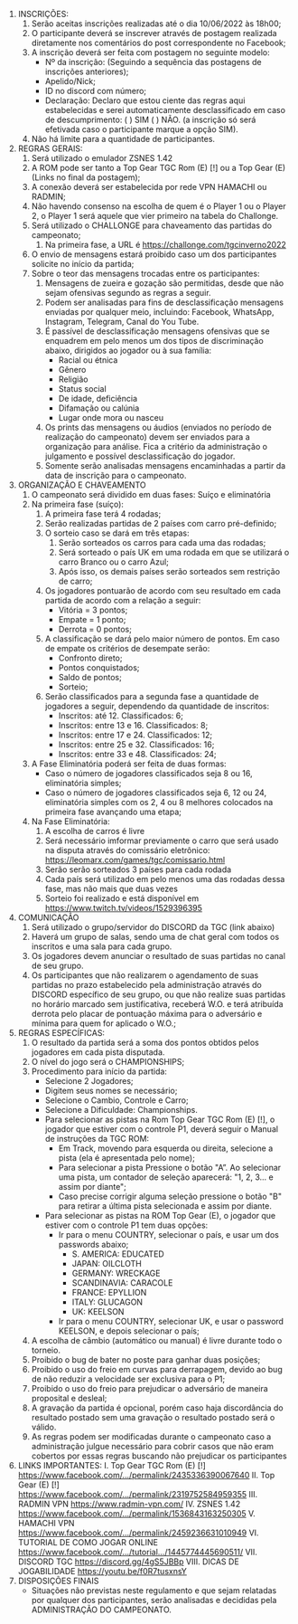 1. INSCRIÇÕES:
    1. Serão aceitas inscrições realizadas até o dia 10/06/2022 às 18h00;
    1. O participante deverá se inscrever através de postagem realizada diretamente nos comentários do post correspondente no Facebook;
    1. A inscrição deverá ser feita com postagem no seguinte modelo:
        - Nº da inscrição: (Seguindo a sequência das postagens de inscrições anteriores);
        - Apelido/Nick;
        - ID no discord com número;
        - Declaração: Declaro que estou ciente das regras aqui estabelecidas e serei automaticamente desclassificado em caso de descumprimento: ( ) SIM ( ) NÃO. (a inscrição só será efetivada caso o participante marque a opção SIM).
    1. Não há limite para a quantidade de participantes.
1. REGRAS GERAIS:
    1. Será utilizado o emulador ZSNES 1.42
    1. A ROM pode ser tanto a Top Gear TGC Rom (E) [!] ou a Top Gear (E) (Links no final da postagem);
    1. A conexão deverá ser estabelecida por rede VPN HAMACHI ou RADMIN;
    1. Não havendo consenso na escolha de quem é o Player 1 ou o Player 2, o Player 1 será aquele que vier primeiro na tabela do Challonge.
    1. Será utilizado o CHALLONGE para chaveamento das partidas do campeonato;
        1. Na primeira fase, a URL é https://challonge.com/tgcinverno2022
    1. O envio de mensagens estará proibido caso um dos participantes solicite no início da partida;
    1. Sobre o teor das mensagens trocadas entre os participantes:
        1. Mensagens de zueira e gozação são permitidas, desde que não sejam ofensivas segundo as regras a seguir.
        1. Podem ser analisadas para fins de desclassificação mensagens enviadas por qualquer meio, incluindo: Facebook, WhatsApp, Instagram, Telegram, Canal do You Tube.
        1. É passível de desclassificação mensagens ofensivas que se enquadrem em pelo menos um dos tipos de discriminação abaixo, dirigidos ao jogador ou à sua família:
            - Racial ou étnica
            - Gênero
            - Religião
            - Status social
            - De idade, deficiência
            - Difamação ou calúnia
            - Lugar onde mora ou nasceu
        1. Os prints das mensagens ou áudios (enviados no período de realização do campeonato) devem ser enviados para a organização para análise. Fica a critério da administração o julgamento e possível desclassificação do jogador.
        1. Somente serão analisadas mensagens encaminhadas a partir da data de inscrição para o campeonato.
1. ORGANIZAÇÃO E CHAVEAMENTO
    1. O campeonato será dividido em duas fases: Suíço e eliminatória
    1. Na primeira fase (suíço):
        1. A primeira fase terá 4 rodadas;
        1. Serão realizadas partidas de 2 países com carro pré-definido;
        1. O sorteio caso se dará em três etapas:
            1. Serão sorteados os carros para cada uma das rodadas;
            1. Será sorteado o país UK em uma rodada em que se utilizará o carro Branco ou o carro Azul;
            1. Após isso, os demais países serão sorteados sem restrição de carro;
        1. Os jogadores pontuarão de acordo com seu resultado em cada partida de acordo com a relação a seguir:
            - Vitória = 3 pontos;
            - Empate = 1 ponto;
            - Derrota = 0 pontos;
        1. A classificação se dará pelo maior número de pontos. Em caso de empate os critérios de desempate serão:
            - Confronto direto;
            - Pontos conquistados;
            - Saldo de pontos;
            - Sorteio;
        1. Serão classificados para a segunda fase a quantidade de jogadores a seguir, dependendo da quantidade de inscritos:
            - Inscritos: até 12. Classificados: 6;
            - Inscritos: entre 13 e 16. Classificados: 8;
            - Inscritos: entre 17 e 24. Classificados: 12;
            - Inscritos: entre 25 e 32. Classificados: 16;
            - Inscritos: entre 33 e 48. Classificados: 24;
    1. A Fase Eliminatória poderá ser feita de duas formas:
        - Caso o número de jogadores classificados seja 8 ou 16, eliminatória simples;
        - Caso o número de jogadores classificados seja 6, 12 ou 24, eliminatória simples com os 2, 4 ou 8 melhores colocados na primeira fase avançando uma etapa;
    1. Na Fase Eliminatória:
        1. A escolha de carros é livre
        2. Será necessário imformar previamente o carro que será usado na disputa através do comissário eletrônico: https://leomarx.com/games/tgc/comissario.html
        3. Serão serão sorteados 3 países para cada rodada
        4. Cada país será utilizado em pelo menos uma das rodadas dessa fase, mas não mais que duas vezes
        5. Sorteio foi realizado e está disponível em https://www.twitch.tv/videos/1529396395
1. COMUNICAÇÂO
    1. Será utilizado o grupo/servidor do DISCORD da TGC (link abaixo)
    1. Haverá um grupo de salas, sendo uma de chat geral com todos os inscritos e uma sala para cada grupo.
    1. Os jogadores devem anunciar o resultado de suas partidas no canal de seu grupo.
    1. Os participantes que não realizarem o agendamento de suas partidas no prazo estabelecido pela administração através do DISCORD específico de seu grupo, ou que não realize suas partidas no horário marcado sem justificativa, receberá W.O. e terá atribuída derrota pelo placar de pontuação máxima para o adversário e mínima para quem for aplicado o W.O.;
1. REGRAS ESPECÍFICAS:
    1. O resultado da partida será a soma dos pontos obtidos pelos jogadores em cada pista disputada.  
    1. O nível do jogo será o CHAMPIONSHIPS;
    1. Procedimento para início da partida:
        - Selecione 2 Jogadores;
        - Digitem seus nomes se necessário;
        - Selecione o Cambio, Controle e Carro;
        - Selecione a Dificuldade: Championships.
        - Para selecionar as pistas na Rom Top Gear TGC Rom (E) [!], o jogador que estiver com o controle P1, deverá seguir o Manual de instruções da TGC ROM:
            - Em Track, movendo para esquerda ou direita, selecione a pista (ela é apresentada pelo nome);
            - Para selecionar a pista Pressione o botão "A”. Ao selecionar uma pista, um contador de seleção aparecerá: "1, 2, 3... e assim por diante";
            - Caso precise corrigir alguma seleção pressione o botão "B" para retirar a última pista selecionada e assim por diante.
        - Para selecionar as pistas na ROM Top Gear (E), o jogador que estiver com o controle P1 tem duas opções:
            - Ir para o menu COUNTRY, selecionar o país, e usar um dos passwords abaixo;
                - S. AMERICA: EDUCATED
                - JAPAN: OILCLOTH
                - GERMANY: WRECKAGE
                - SCANDINAVIA: CARACOLE
                - FRANCE: EPYLLION
                - ITALY: GLUCAGON
                - UK: KEELSON
            - Ir para o menu COUNTRY, selecionar UK, e usar o password KEELSON, e depois selecionar o país; 
    1. A escolha de câmbio (automático ou manual) é livre durante todo o torneio.
    4. Proibido o bug de bater no poste para ganhar duas posições;
    4. Proibido o uso do freio em curvas para derrapagem, devido ao bug de não reduzir a velocidade ser exclusiva para o P1;
    4. Proibido o uso do freio para prejudicar o adversário de maneira proposital e desleal;
    1. A gravação da partida é opcional, porém caso haja discordância do resultado postado sem uma gravação o resultado postado será o válido.
    1. As regras podem ser modificadas durante o campeonato caso a administração julgue necessário para cobrir casos que não eram cobertos por essas regras buscando não prejudicar os participantes
4. LINKS IMPORTANTES:
I. Top Gear TGC Rom (E) [!]
https://www.facebook.com/.../permalink/2435336390067640
II. Top Gear (E) [!]
https://www.facebook.com/.../permalink/2319752584959355
III. RADMIN VPN
https://www.radmin-vpn.com/
IV. ZSNES 1.42
https://www.facebook.com/.../permalink/1536843163250305
V. HAMACHI VPN
https://www.facebook.com/.../permalink/2459236631010949
VI. TUTORIAL DE COMO JOGAR ONLINE
https://www.facebook.com/.../tutorial.../1445774445690511/
VII. DISCORD TGC
https://discord.gg/4gS5JBBp
VIII. DICAS DE JOGABILIDADE
https://youtu.be/f0R7tusxnsY
4. DISPOSIÇÕES FINAIS
    - Situações não previstas neste regulamento e que sejam relatadas por qualquer dos participantes, serão analisadas e decididas pela ADMINISTRAÇÃO DO CAMPEONATO.
